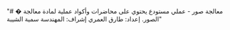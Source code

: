 "# �️ معالجة صور - عملي  مستودع يحتوي على محاضرات وأكواد عملية لمادة معالجة الصور. إعداد: طارق العمري إشراف: المهندسة سمية الشيبة" 
